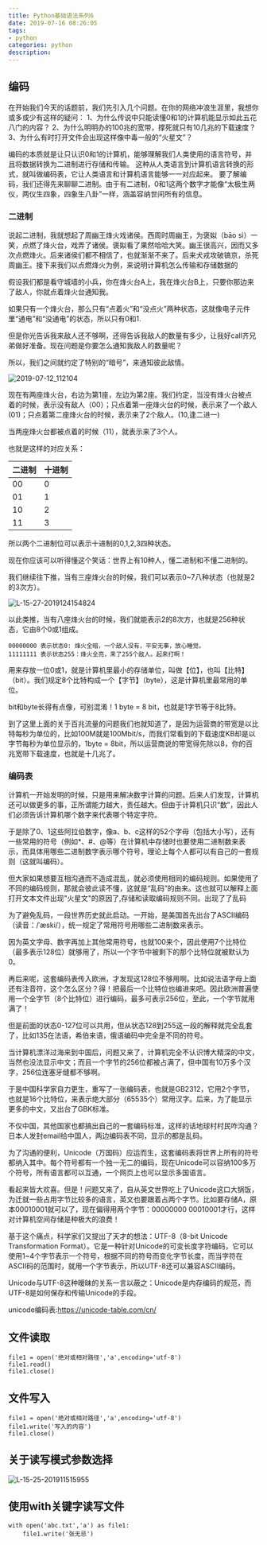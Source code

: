 ```yaml
---
title: Python基础语法系列6
date: 2019-07-16 08:26:05
tags: 
- python  
categories: python  
description: 
---
```


## 编码

在开始我们今天的话题前，我们先引入几个问题。在你的网络冲浪生涯里，我想你或多或少有这样的疑问：
1、为什么传说中只能读懂0和1的计算机能显示如此五花八门的内容？
2、为什么明明办的100兆的宽带，撑死就只有10几兆的下载速度？
3、为什么有时打开文件会出现这样像中毒一般的“火星文”？

编码的本质就是让只认识0和1的计算机，能够理解我们人类使用的语言符号，并且将数据转换为二进制进行存储和传输。
这种从人类语言到计算机语言转换的形式，就叫做编码表，它让人类语言和计算机语言能够一一对应起来。
要了解编码，我们还得先来聊聊二进制。由于有二进制，0和1这两个数字才能像“太极生两仪，两仪生四象，四象生八卦”一样，涵盖容纳世间所有的信息。

### 二进制
说起二进制，我就想起了周幽王烽火戏诸侯。西周时周幽王，为褒姒（bāo sì）一笑，点燃了烽火台，戏弄了诸侯。褒姒看了果然哈哈大笑。幽王很高兴，因而又多次点燃烽火。后来诸侯们都不相信了，也就渐渐不来了。后来犬戎攻破镐京，杀死周幽王。接下来我们以点燃烽火为例，来说明计算机怎么传输和存储数据的

假设我们都是看守城墙的小兵，你在烽火台A上，我在烽火台B上，只要你那边来了敌人，你就点着烽火台通知我。

如果只有一个烽火台，那么只有“点着火”和“没点火”两种状态，这就像电子元件里“通电”和“没通电”的状态，所以只有0和1.

但是你光告诉我来敌人还不够啊，还得告诉我敌人的数量有多少，让我好call齐兄弟做好准备。现在问题是你要怎么通知我敌人的数量呢？

所以，我们之间就约定了特别的“暗号”，来通知彼此敌情。

![2019-07-12_112104](2019-07-12_112104.png)

现在有两座烽火台，右边为第1座，左边为第2座。我们约定，当没有烽火台被点着的时候，表示没有敌人（00）；只点着第一座烽火台的时候，表示来了一个敌人(01)；只点着第二座烽火台的时候，表示来了2个敌人。(10,逢二进一)

当两座烽火台都被点着的时候（11），就表示来了3个人。

也就是这样的对应关系：

| 二进制  | 十进制  |
| ---|---|
| 00  | 0  |
| 01  | 1  |
| 10  | 2  |
| 11  | 3  |

所以两个二进制位可以表示十进制的0,1,2,3四种状态。

现在你应该可以听得懂这个笑话：世界上有10种人，懂二进制和不懂二进制的。

我们继续往下推，当有三座烽火台的时候，我们可以表示0~7八种状态（也就是2的3次方）。

![L-15-27-2019124154824](L-15-27-2019124154824.png)

以此类推，当有八座烽火台的时候，我们就能表示2的8次方，也就是256种状态，它由8个0或1组成。

```
00000000 表示状态0: 烽火全暗，一个敌人没有，平安无事，放心睡觉。
11111111 表示状态255：烽火全亮，来了255个敌人。起来打啊！
```
用来存放一位0或1，就是计算机里最小的存储单位，叫做【位】，也叫【比特】（bit）。我们规定8个比特构成一个【字节】（byte），这是计算机里最常用的单位。

bit和byte长得有点像，可别混淆！1 byte = 8 bit，也就是1字节等于8比特。

到了这里上面的关于百兆流量的问题我们也就知道了，是因为运营商的带宽是以比特每秒为单位的，比如100M就是100Mbit/s，而我们常看到的下载速度KB却是以字节每秒为单位显示的，1byte = 8bit，所以运营商说的带宽得先除以8，你的百兆宽带下载速度，也就是十几兆了。


### 编码表
计算机一开始发明的时候，只是用来解决数字计算的问题。后来人们发现，计算机还可以做更多的事，正所谓能力越大，责任越大。但由于计算机只识“数”，因此人们必须告诉计算机哪个数字来代表哪个特定字符。

于是除了0、1这些阿拉伯数字，像a、b、c这样的52个字母（包括大小写），还有一些常用的符号（例如*、#、@等）在计算机中存储时也要使用二进制数来表示，而具体用哪些二进制数字表示哪个符号，理论上每个人都可以有自己的一套规则（这就叫编码）。

但大家如果想要互相沟通而不造成混乱，就必须使用相同的编码规则。如果使用了不同的编码规则，那就会彼此读不懂，这就是“乱码”的由来。这也就可以解释上面打开文本文件出现"火星文"的原因了,存储和读取编码规则不同。出现了了乱码

为了避免乱码，一段世界历史就此启动。一开始，是美国首先出台了ASCII编码（读音：/ˈæski/），统一规定了常用符号用哪些二进制数来表示。

因为英文字母、数字再加上其他常用符号，也就100来个，因此使用7个比特位（最多表示128位）就够用了，所以一个字节中被剩下的那个比特位就被默认为0。

再后来呢，这套编码表传入欧洲，才发现这128位不够用啊。比如说法语字母上面还有注音符，这个怎么区分？得！把最后一个比特位也编进来吧。因此欧洲普遍使用一个全字节（8个比特位）进行编码，最多可表示256位，至此，一个字节就用满了！

但是前面的状态0-127位可以共用，但从状态128到255这一段的解释就完全乱套了，比如135在法语，希伯来语，俄语编码中完全是不同的符号。

当计算机漂洋过海来到中国后，问题又来了，计算机完全不认识博大精深的中文，当然也没法显示中文；而且一个字节的256位都被占满了，但中国有10万多个汉字，256位连塞牙缝都不够啊。

于是中国科学家自力更生，重写了一张编码表，也就是GB2312，它用2个字节，也就是16个比特位，来表示绝大部分（65535个）常用汉字。后来，为了能显示更多的中文，又出台了GBK标准。

不仅中国，其他国家也都搞出自己的一套编码标准，这样的话地球村村民咋沟通？日本人发封email给中国人，两边编码表不同，显示的都是乱码。

为了沟通的便利，Unicode（万国码）应运而生，这套编码表将世界上所有的符号都纳入其中。每个符号都有一个独一无二的编码，现在Unicode可以容纳100多万个符号，所有语言都可以互通，一个网页上也可以显示多国语言。

看起来皆大欢喜。但是！问题又来了，自从英文世界吃上了Unicode这口大锅饭，为迁就一些占用字节比较多的语言，英文也要跟着占两个字节。比如要存储A，原本00010001就可以了，现在偏得用两个字节：00000000 00010001才行，这样对计算机空间存储是种极大的浪费！

基于这个痛点，科学家们又提出了天才的想法：UTF-8（8-bit Unicode Transformation Format）。它是一种针对Unicode的可变长度字符编码，它可以使用1~4个字节表示一个符号，根据不同的符号而变化字节长度，而当字符在ASCII码的范围时，就用一个字节表示，所以UTF-8还可以兼容ASCII编码。

Unicode与UTF-8这种暧昧的关系一言以蔽之：Unicode是内存编码的规范，而UTF-8是如何保存和传输Unicode的手段。

unicode编码表:https://unicode-table.com/cn/




## 文件读取
```
file1 = open('绝对或相对路径','a',encoding='utf-8')
file1.read()
file1.close()

```

## 文件写入

```
file1 = open('绝对或相对路径','a',encoding='utf-8')
file1.write('写入的内容')
file1.close()
```

## 关于读写模式参数选择
![L-15-25-201911515955](L-15-25-201911515955.png)

## 使用with关键字读写文件

```
with open('abc.txt','a') as file1:
    file1.write('张无忌') 
```
